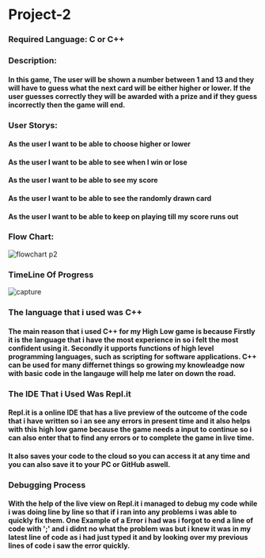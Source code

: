 # Project-2
### Required Language: C or C++
### Description:
#### In this game, The user will be shown a number between 1 and 13 and they will have to guess what the next card will be either higher or  lower. If the user guesses correctly they will be awarded with a prize and if they guess incorrectly then the game will end.

### User Storys:
  
 #### As the user I want to be able to choose higher or lower 
 #### As the user I want to be able to see when I win or lose
 #### As the user I want to be able to see my score 
 #### As the user I want to be able to see the randomly drawn card
 #### As the user I want to be able to keep on playing till my score runs out

### Flow Chart:
![flowchart p2](https://user-images.githubusercontent.com/31927415/32719636-f9d91864-c858-11e7-8c81-34974b31c6e7.JPG)

### TimeLine Of Progress
![capture](https://user-images.githubusercontent.com/31927415/33025223-4e1cf2cc-ce05-11e7-84cc-089e5ae35428.JPG)

### The language that i used was C++
#### The main reason that i used C++ for my High Low game is because Firstly it is the language that i have the most experience in so i felt the most confident using it. Secondly it upports functions of high level programming languages, such as scripting for software applications. C++ can be used for many differnet things so growing my knowleadge now with basic code in the langauge will help me later on down the road.



### The IDE That i Used Was Repl.it
#### Repl.it is a online IDE that has a live preview of the outcome of the code that i have written so i an see any errors in present time and it also helps with this high low game because the game needs a input to continue so i can also enter that to find any errors or to complete the game in live time. 
#### It also saves your code to the cloud so you can access it at any time and you can also save it to your PC or GitHub aswell. 

### Debugging Process
#### With the help of the live view on Repl.it i managed to debug my code while i was doing line by line so that if i ran into any problems i was able to quickly fix them. One Example of a Error i had was i forgot to end a line of code with ';' and i didnt no what the problem was but i knew it was in my latest line of code as i had just typed it and by looking over my previous lines of code i saw the error quickly.
